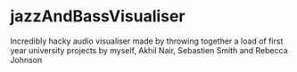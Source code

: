 # jazzAndBassVisualiser

Incredibly hacky audio visualiser made by throwing together a load of first year university projects by myself, Akhil Nair, Sebastien Smith and Rebecca Johnson
